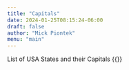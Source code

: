 ```yaml
---
title: "Capitals"
date: 2024-01-25T08:15:24-06:00
draft: false
author: "Mick Piontek"
menu: "main"
---
```

List of USA States and their Capitals
{{<capitals>}}